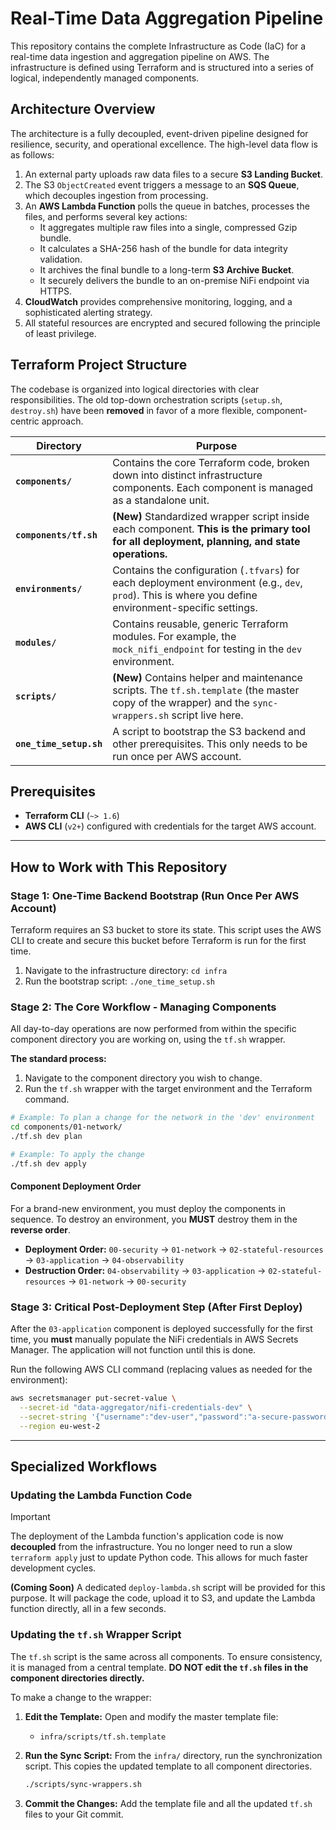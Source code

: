 # Real-Time Data Aggregation Pipeline

This repository contains the complete Infrastructure as Code (IaC) for a real-time data ingestion and aggregation pipeline on AWS. The infrastructure is defined using Terraform and is structured into a series of logical, independently managed components.

## Architecture Overview

The architecture is a fully decoupled, event-driven pipeline designed for resilience, security, and operational excellence. The high-level data flow is as follows:

1.  An external party uploads raw data files to a secure **S3 Landing Bucket**.
2.  The S3 `ObjectCreated` event triggers a message to an **SQS Queue**, which decouples ingestion from processing.
3.  An **AWS Lambda Function** polls the queue in batches, processes the files, and performs several key actions:
    *   It aggregates multiple raw files into a single, compressed Gzip bundle.
    *   It calculates a SHA-256 hash of the bundle for data integrity validation.
    *   It archives the final bundle to a long-term **S3 Archive Bucket**.
    *   It securely delivers the bundle to an on-premise NiFi endpoint via HTTPS.
4.  **CloudWatch** provides comprehensive monitoring, logging, and a sophisticated alerting strategy.
5.  All stateful resources are encrypted and secured following the principle of least privilege.

## Terraform Project Structure

The codebase is organized into logical directories with clear responsibilities. The old top-down orchestration scripts (`setup.sh`, `destroy.sh`) have been **removed** in favor of a more flexible, component-centric approach.

| Directory               | Purpose                                                                                                                                               |
|-------------------------|-------------------------------------------------------------------------------------------------------------------------------------------------------|
| **`components/`**       | Contains the core Terraform code, broken down into distinct infrastructure components. Each component is managed as a standalone unit.                |
| **`components/tf.sh`**  | **(New)** Standardized wrapper script inside each component. **This is the primary tool for all deployment, planning, and state operations.**         |
| **`environments/`**     | Contains the configuration (`.tfvars`) for each deployment environment (e.g., `dev`, `prod`). This is where you define environment-specific settings. |
| **`modules/`**          | Contains reusable, generic Terraform modules. For example, the `mock_nifi_endpoint` for testing in the `dev` environment.                             |
| **`scripts/`**          | **(New)** Contains helper and maintenance scripts. The `tf.sh.template` (the master copy of the wrapper) and the `sync-wrappers.sh` script live here. |
| **`one_time_setup.sh`** | A script to bootstrap the S3 backend and other prerequisites. This only needs to be run once per AWS account.                                         |

## Prerequisites

*   **Terraform CLI** (`~> 1.6`)
*   **AWS CLI** (`v2+`) configured with credentials for the target AWS account.

---

## How to Work with This Repository

### Stage 1: One-Time Backend Bootstrap (Run Once Per AWS Account)

Terraform requires an S3 bucket to store its state. This script uses the AWS CLI to create and secure this bucket before Terraform is run for the first time.

1.  Navigate to the infrastructure directory: `cd infra`
2.  Run the bootstrap script: `./one_time_setup.sh`

### Stage 2: The Core Workflow - Managing Components

All day-to-day operations are now performed from within the specific component directory you are working on, using the `tf.sh` wrapper.

**The standard process:**
1.  Navigate to the component directory you wish to change.
2.  Run the `tf.sh` wrapper with the target environment and the Terraform command.

```sh
# Example: To plan a change for the network in the 'dev' environment
cd components/01-network/
./tf.sh dev plan

# Example: To apply the change
./tf.sh dev apply
```

#### Component Deployment Order

For a brand-new environment, you must deploy the components in sequence. To destroy an environment, you **MUST** destroy them in the **reverse order**.

*   **Deployment Order:** `00-security` -> `01-network` -> `02-stateful-resources` -> `03-application` -> `04-observability`
*   **Destruction Order:** `04-observability` -> `03-application` -> `02-stateful-resources` -> `01-network` -> `00-security`

### Stage 3: Critical Post-Deployment Step (After First Deploy)

After the `03-application` component is deployed successfully for the first time, you **must** manually populate the NiFi credentials in AWS Secrets Manager. The application will not function until this is done.

Run the following AWS CLI command (replacing values as needed for the environment):
```bash
aws secretsmanager put-secret-value \
  --secret-id "data-aggregator/nifi-credentials-dev" \
  --secret-string '{"username":"dev-user","password":"a-secure-password-goes-here"}' \
  --region eu-west-2
```

---

## Specialized Workflows

### Updating the Lambda Function Code

> [!IMPORTANT]
> The deployment of the Lambda function's application code is now **decoupled** from the infrastructure. You no longer need to run a slow `terraform apply` just to update Python code. This allows for much faster development cycles.

**(Coming Soon)** A dedicated `deploy-lambda.sh` script will be provided for this purpose. It will package the code, upload it to S3, and update the Lambda function directly, all in a few seconds.

### Updating the `tf.sh` Wrapper Script

The `tf.sh` script is the same across all components. To ensure consistency, it is managed from a central template. **DO NOT edit the `tf.sh` files in the component directories directly.**

To make a change to the wrapper:

1.  **Edit the Template:** Open and modify the master template file:
    *   `infra/scripts/tf.sh.template`

2.  **Run the Sync Script:** From the `infra/` directory, run the synchronization script. This copies the updated template to all component directories.
    ```sh
    ./scripts/sync-wrappers.sh
    ```

3.  **Commit the Changes:** Add the template file and all the updated `tf.sh` files to your Git commit.
````